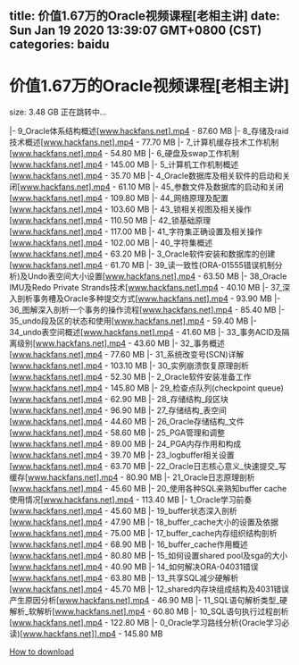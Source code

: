 
title: 价值1.67万的Oracle视频课程[老相主讲]
date: Sun Jan 19 2020 13:39:07 GMT+0800 (CST)    
categories: baidu
---

# 价值1.67万的Oracle视频课程[老相主讲]
size: 3.48 GB
 正在跳转中...
 
|- 9_Oracle体系结构概述[www.hackfans.net].mp4 - 87.60 MB
|- 8_存储及raid技术概述[www.hackfans.net].mp4 - 77.70 MB
|- 7_计算机缓存技术工作机制[www.hackfans.net].mp4 - 54.80 MB
|- 6_硬盘及swap工作机制[www.hackfans.net].mp4 - 145.00 MB
|- 5_计算机工作机制概述[www.hackfans.net].mp4 - 35.70 MB
|- 4_Oracle数据库及相关软件的启动和关闭[www.hackfans.net].mp4 - 61.10 MB
|- 45_参数文件及数据库的启动和关闭[www.hackfans.net].mp4 - 109.80 MB
|- 44_网络原理及配置[www.hackfans.net].mp4 - 103.60 MB
|- 43_锁相关视图及相关操作[www.hackfans.net].mp4 - 110.50 MB
|- 42_锁基础原理[www.hackfans.net].mp4 - 117.00 MB
|- 41_字符集正确设置及相关操作[www.hackfans.net].mp4 - 102.00 MB
|- 40_字符集概述[www.hackfans.net].mp4 - 63.20 MB
|- 3_Oracle软件安装和数据库的创建[www.hackfans.net].mp4 - 61.70 MB
|- 39_读一致性(ORA-01555错误机制分析)及Undo表空间大小设置[www.hackfans.net].mp4 - 63.50 MB
|- 38_Oracle IMU及Redo Private Strands技术[www.hackfans.net].mp4 - 40.10 MB
|- 37_深入剖析事务槽及Oracle多种提交方式[www.hackfans.net].mp4 - 93.90 MB
|- 36_图解深入剖析一个事务的操作流程[www.hackfans.net].mp4 - 85.40 MB
|- 35_undo段及区的状态和使用[www.hackfans.net].mp4 - 59.40 MB
|- 34_undo表空间概述[www.hackfans.net].mp4 - 41.60 MB
|- 33_事务ACID及隔离级别[www.hackfans.net].mp4 - 43.60 MB
|- 32_事务概述[www.hackfans.net].mp4 - 77.60 MB
|- 31_系统改变号(SCN)详解[www.hackfans.net].mp4 - 103.10 MB
|- 30_实例崩溃恢复原理剖析[www.hackfans.net].mp4 - 52.30 MB
|- 2_Oracle软件安装准备工作[www.hackfans.net].mp4 - 145.80 MB
|- 29_检查点队列(checkpoint queue)[www.hackfans.net].mp4 - 62.90 MB
|- 28_存储结构_段区块[www.hackfans.net].mp4 - 96.90 MB
|- 27_存储结构_表空间[www.hackfans.net].mp4 - 44.60 MB
|- 26_Oracle存储结构_文件[www.hackfans.net].mp4 - 58.60 MB
|- 25_PGA管理和调整[www.hackfans.net].mp4 - 89.00 MB
|- 24_PGA内存作用和构成[www.hackfans.net].mp4 - 39.70 MB
|- 23_logbuffer相关设置[www.hackfans.net].mp4 - 63.70 MB
|- 22_Oracle日志核心意义_快速提交_写缓存[www.hackfans.net].mp4 - 80.90 MB
|- 21_Oracle日志原理剖析[www.hackfans.net].mp4 - 45.60 MB
|- 20_使用各种SQL来熟知buffer cache使用情况[www.hackfans.net].mp4 - 113.40 MB
|- 1_Oracle学习前奏[www.hackfans.net].mp4 - 45.60 MB
|- 19_buffer状态深入剖析[www.hackfans.net].mp4 - 47.90 MB
|- 18_buffer_cache大小的设置及依据[www.hackfans.net].mp4 - 75.00 MB
|- 17_buffer_cache内存组织结构剖析[www.hackfans.net].mp4 - 68.90 MB
|- 16_buffer_cache作用概述[www.hackfans.net].mp4 - 80.80 MB
|- 15_如何设置shared pool及sga的大小[www.hackfans.net].mp4 - 40.90 MB
|- 14_如何解决ORA-04031错误[www.hackfans.net].mp4 - 63.80 MB
|- 13_共享SQL减少硬解析[www.hackfans.net].mp4 - 45.70 MB
|- 12_shared内存块组成结构及4031错误产生原因分析[www.hackfans.net].mp4 - 46.90 MB
|- 11_SQL语句解析类型_硬解析_软解析[www.hackfans.net].mp4 - 60.80 MB
|- 10_SQL语句执行过程剖析[www.hackfans.net].mp4 - 122.80 MB
|- 0_Oracle学习路线分析(Oracle学习必读)[www.hackfans.net]].mp4 - 145.80 MB

[How to download](https://bpcam.bemobtrk.com/go/2ceec3aa-1ca2-46d6-b9ff-aaa5c184517c?jno=3818)